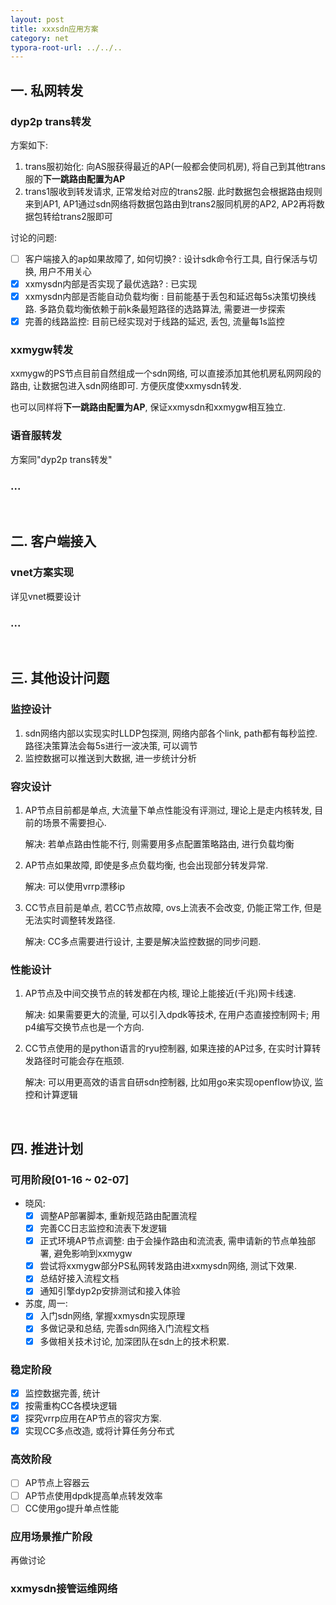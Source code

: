 ```yaml
---
layout: post
title: xxxsdn应用方案
category: net
typora-root-url: ../../..
---
```


## 一. 私网转发

### dyp2p trans转发

方案如下:

1. trans服初始化: 向AS服获得最近的AP(一般都会使同机房), 将自己到其他trans服的**下一跳路由配置为AP**
2. trans1服收到转发请求, 正常发给对应的trans2服. 此时数据包会根据路由规则来到AP1, AP1通过sdn网络将数据包路由到trans2服同机房的AP2, AP2再将数据包转给trans2服即可



讨论的问题:

* [ ] 客户端接入的ap如果故障了, 如何切换? : 设计sdk命令行工具, 自行保活与切换, 用户不用关心
* [x] xxmysdn内部是否实现了最优选路? : 已实现
* [x] xxmysdn内部是否能自动负载均衡 : 目前能基于丢包和延迟每5s决策切换线路. 多路负载均衡依赖于前k条最短路径的选路算法, 需要进一步探索
* [x] 完善的线路监控: 目前已经实现对于线路的延迟, 丢包, 流量每1s监控

### xxmygw转发

xxmygw的PS节点目前自然组成一个sdn网络, 可以直接添加其他机房私网网段的路由, 让数据包进入sdn网络即可. 方便灰度使xxmysdn转发.

也可以同样将**下一跳路由配置为AP**, 保证xxmysdn和xxmygw相互独立.

### 语音服转发

方案同"dyp2p trans转发"



### ...

<br>

## 二. 客户端接入

### vnet方案实现

详见vnet概要设计



### ...



<br>

## 三. 其他设计问题

### 监控设计

1. sdn网络内部以实现实时LLDP包探测, 网络内部各个link, path都有每秒监控. 路径决策算法会每5s进行一波决策, 可以调节
2. 监控数据可以推送到大数据, 进一步统计分析



### 容灾设计

1. AP节点目前都是单点, 大流量下单点性能没有评测过, 理论上是走内核转发, 目前的场景不需要担心. 

   解决: 若单点路由性能不行, 则需要用多点配置策略路由, 进行负载均衡

2. AP节点如果故障, 即使是多点负载均衡, 也会出现部分转发异常. 

   解决: 可以使用vrrp漂移ip

3. CC节点目前是单点, 若CC节点故障, ovs上流表不会改变, 仍能正常工作, 但是无法实时调整转发路径.

   解决: CC多点需要进行设计, 主要是解决监控数据的同步问题.



### 性能设计

1. AP节点及中间交换节点的转发都在内核, 理论上能接近(千兆)网卡线速. 

   解决: 如果需要更大的流量, 可以引入dpdk等技术, 在用户态直接控制网卡; 用p4编写交换节点也是一个方向.

2. CC节点使用的是python语言的ryu控制器, 如果连接的AP过多, 在实时计算转发路径时可能会存在瓶颈. 

   解决: 可以用更高效的语言自研sdn控制器, 比如用go来实现openflow协议, 监控和计算逻辑



<br>

## 四. 推进计划

### 可用阶段[01-16 ~ 02-07]

* 晓风:
  * [x] 调整AP部署脚本, 重新规范路由配置流程
  * [x] 完善CC日志监控和流表下发逻辑
  * [x] 正式环境AP节点调整: 由于会操作路由和流流表, 需申请新的节点单独部署, 避免影响到xxmygw
  * [x] 尝试将xxmygw部分PS私网转发路由进xxmysdn网络, 测试下效果.
  * [x] 总结好接入流程文档
  * [x] 通知引擎dyp2p安排测试和接入体验
* 苏度, 周一:
  * [x] 入门sdn网络, 掌握xxmysdn实现原理
  * [x] 多做记录和总结, 完善sdn网络入门流程文档
  * [x] 多做相关技术讨论, 加深团队在sdn上的技术积累.

### 稳定阶段

* [x] 监控数据完善, 统计
* [x] 按需重构CC各模块逻辑
* [x] 探究vrrp应用在AP节点的容灾方案.
* [x] 实现CC多点改造, 或将计算任务分布式

### 高效阶段

* [ ] AP节点上容器云
* [ ] AP节点使用dpdk提高单点转发效率
* [ ] CC使用go提升单点性能

### 应用场景推广阶段

再做讨论





### xxmysdn接管运维网络

